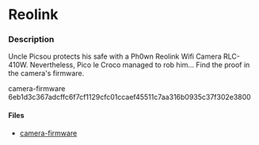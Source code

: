 # Reolink

### Description
Uncle Picsou protects his safe with a Ph0wn Reolink Wifi Camera RLC-410W. Nevertheless, Pico le Croco managed to rob him... Find the proof in the camera's firmware.

camera-firmware
6eb1d3c367adcffc6f7cf1129cfc01ccaef45511c7aa316b0935c37f302e3800

#### Files
- [camera-firmware](./files/camera-firmware)